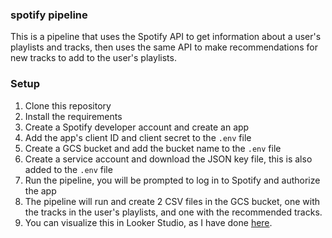 ### spotify pipeline

This is a pipeline that uses the Spotify API to get information about a user's playlists and tracks, then uses the same API to make recommendations for new tracks to add to the user's playlists.

### Setup
1. Clone this repository
2. Install the requirements
3. Create a Spotify developer account and create an app
4. Add the app's client ID and client secret to the `.env` file
5. Create a GCS bucket and add the bucket name to the `.env` file
6. Create a service account and download the JSON key file, this is also added to the `.env` file
7. Run the pipeline, you will be prompted to log in to Spotify and authorize the app
8. The pipeline will run and create 2 CSV files in the GCS bucket, one with the tracks in the user's playlists, and one with the recommended tracks.
9. You can visualize this in Looker Studio, as I have done [here](https://lookerstudio.google.com/u/3/reporting/f6ec216d-a24d-4d08-9eca-563c10624349/page/p_9kbydi4i9c).